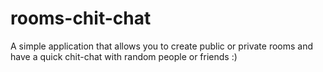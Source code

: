 # rooms-chit-chat
A simple application that allows you to create public or private rooms and have a quick chit-chat with random people or friends :)
